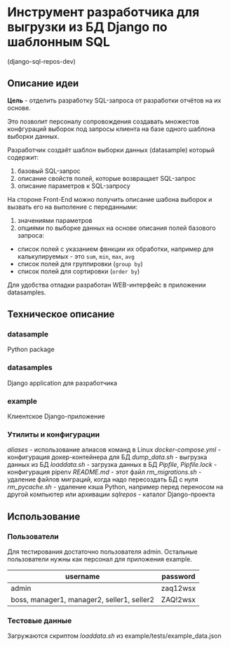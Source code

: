 # Инструмент разработчика для выгрузки из БД Django по шаблонным SQL
(django-sql-repos-dev)

## Описание идеи
**Цель** - отделить разработку SQL-запроса от разработки отчётов на их основе. 

Это позволит персоналу сопровождения создавать множестов конфгураций 
выборок под запросы клиента на базе одного шаблона выборки данных.  

Разработчик создаёт шаблон выборки данных (datasample) который содержит:
1. базовый SQL-запрос
2. описание свойств полей, которые возвращает SQL-запрос
3. описание параметров к SQL-запросу   

На стороне Front-End можно получить описание шабона выборок и 
вызвать его на выполение с переданными:
1. значениями параметров
2. опциями по выборке данных на основе описания полей базового запроса:
  * список полей с указанием фвнкции их обработки, 
  например для калькулируемых - это `sum`, `min`, `max`, `avg`
  * список полей для группировки (`group by`)
  * список полей для сортировки (`order by`)

Для удобства отладки разработан WEB-интерфейс в приложении datasamples.
   

## Техническое описание

### datasample
Python package

### datasamples
Django application для разработчика

### example
Клиентское Django-приложение

### Утилиты и конфигурации
_aliases_ - использование алиасов команд в Linux 
_docker-compose.yml_ - конфигурация докер-контейнера для БД
_dump_data.sh_ - выгрузка данных из БД
_loaddata.sh_ - загрузка данных в БД
_Pipfile_, _Pipfile.lock_ - конфигурация pipenv
_README.md_ - этот файл
_rm_migrations.sh_ - удаление файлов миграций, когда надо пересоздать БД с нуля
_rm_pycache.sh_ - удаление кэша Python, например перед переносом на другой компьютер или архивации 
_sqlrepos_ - каталог Django-проекта

## Использование
### Пользователи
Для тестирования достаточно пользователя admin. 
Остальные пользователи нужны как персонал для приложения example.

username | password
---|---
admin | zaq12wsx
boss, manager1, manager2, seller1, seller2 | ZAQ!2wsx

### Тестовые данные
Загружаются скриптом _loaddata.sh_ из example/tests/example_data.json